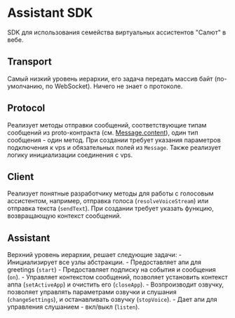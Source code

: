 # Assistant SDK

SDK для использования семейства виртуальных ассистентов "Салют" в вебе.

## Transport

Самый низкий уровень иерархии, его задача передать массив байт (по-умолчанию, по WebSocket). Ничего не знает о протоколе.

## Protocol

Реализует методы отправки сообщений, соответствующие типам сообщений из proto-контракта (см. [Message.content](/src/proto/index.proto)), один тип сообщения - один метод. При создании требует указания параметров подключения к vps и обязательных полей из `Message`. Также реализует логику инициализации соединения с vps.

## Client

Реализует понятные разработчику методы для работы с голосовым ассистентом, например, отправка голоса (`resolveVoiceStream`) или отправка текста (`sendText`). При создании требует указать функцию, возвращающую контекст сообщений.

## Assistant

Верхний уровень иерархии, решает следующие задачи:
    -   Инициализирует все узлы абстракции.
    -   Предоставляет апи для greetings (`start`)
    -   Предоставляет подписку на события и сообщения (`on`).
    -   Управляет контекстом сообщений, позволяет установить контекст аппа (`setActiveApp`) и очистить его (`closeApp`).
    -   Возпроизводит озвучку, позволяет управлять параметрами озвучки и слушания (`changeSettings`), и останавливать озвучку (`stopVoice`).
    -   Дает апи для управления слушанием - вкл/выкл (`listen`).
